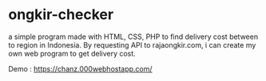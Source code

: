 # ongkir-checker
a simple program made with HTML, CSS, PHP to find delivery cost between to region in Indonesia. By requesting API to rajaongkir.com, i can create my own web program to get delivery cost.

Demo : https://chanz.000webhostapp.com/
